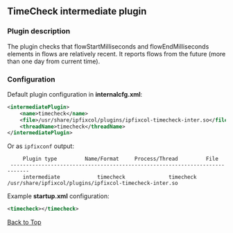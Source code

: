 ## <a name="top"></a>TimeCheck intermediate plugin
### Plugin description

The plugin checks that flowStartMilliseconds and flowEndMilliseconds elements in flows
are relatively recent. It reports flows from the future (more than one day from current time).

### Configuration

Default plugin configuration in **internalcfg.xml**:

```xml
<intermediatePlugin>
    <name>timecheck</name>
    <file>/usr/share/ipfixcol/plugins/ipfixcol-timecheck-inter.so</file>
    <threadName>timecheck</threadName>
</intermediatePlugin>
```

Or as `ipfixconf` output:
  
```
     Plugin type         Name/Format     Process/Thread         File        
 ----------------------------------------------------------------------------
	 intermediate            timecheck              timecheck           /usr/share/ipfixcol/plugins/ipfixcol-timecheck-inter.so
```

Example **startup.xml** configuration:

```xml
<timecheck></timecheck>
```

[Back to Top](#top)
